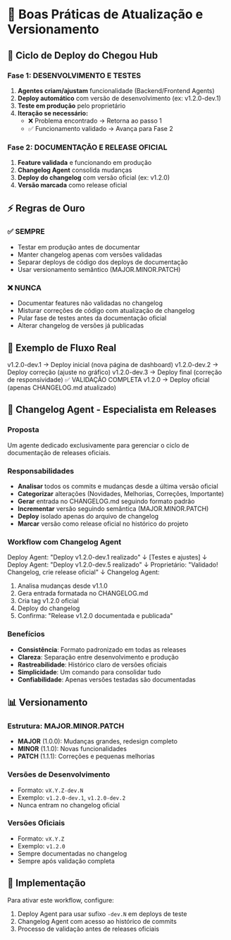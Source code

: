 # 📌 Boas Práticas de Atualização e Versionamento

  ## 🔄 Ciclo de Deploy do Chegou Hub

  ### Fase 1: DESENVOLVIMENTO E TESTES
  1. **Agentes criam/ajustam** funcionalidade (Backend/Frontend Agents)
  2. **Deploy automático** com versão de desenvolvimento (ex: v1.2.0-dev.1)
  3. **Teste em produção** pelo proprietário
  4. **Iteração se necessário:**
     - ❌ Problema encontrado → Retorna ao passo 1
     - ✅ Funcionamento validado → Avança para Fase 2

  ### Fase 2: DOCUMENTAÇÃO E RELEASE OFICIAL
  1. **Feature validada** e funcionando em produção
  2. **Changelog Agent** consolida mudanças
  3. **Deploy do changelog** com versão oficial (ex: v1.2.0)
  4. **Versão marcada** como release oficial

  ## ⚡ Regras de Ouro

  ### ✅ SEMPRE
  - Testar em produção antes de documentar
  - Manter changelog apenas com versões validadas
  - Separar deploys de código dos deploys de documentação
  - Usar versionamento semântico (MAJOR.MINOR.PATCH)

  ### ❌ NUNCA
  - Documentar features não validadas no changelog
  - Misturar correções de código com atualização de changelog
  - Pular fase de testes antes da documentação oficial
  - Alterar changelog de versões já publicadas

  ## 🎯 Exemplo de Fluxo Real

  v1.2.0-dev.1 → Deploy inicial (nova página de dashboard)
  v1.2.0-dev.2 → Deploy correção (ajuste no gráfico)
  v1.2.0-dev.3 → Deploy final (correção de responsividade)
  ✅ VALIDAÇÃO COMPLETA
  v1.2.0 → Deploy oficial (apenas CHANGELOG.md atualizado)

  ## 🤖 Changelog Agent - Especialista em Releases

  ### Proposta
  Um agente dedicado exclusivamente para gerenciar o ciclo de documentação de releases oficiais.

  ### Responsabilidades
  - **Analisar** todos os commits e mudanças desde a última versão oficial
  - **Categorizar** alterações (Novidades, Melhorias, Correções, Importante)
  - **Gerar** entrada no CHANGELOG.md seguindo formato padrão
  - **Incrementar** versão seguindo semântica (MAJOR.MINOR.PATCH)
  - **Deploy** isolado apenas do arquivo de changelog
  - **Marcar** versão como release oficial no histórico do projeto

  ### Workflow com Changelog Agent

  Deploy Agent: "Deploy v1.2.0-dev.1 realizado"
  ↓
  [Testes e ajustes]
  ↓
  Deploy Agent: "Deploy v1.2.0-dev.5 realizado"
  ↓
  Proprietário: "Validado! Changelog, crie release oficial"
  ↓
  Changelog Agent:
  1. Analisa mudanças desde v1.1.0
  2. Gera entrada formatada no CHANGELOG.md
  3. Cria tag v1.2.0 oficial
  4. Deploy do changelog
  5. Confirma: "Release v1.2.0 documentada e publicada"

  ### Benefícios
  - **Consistência**: Formato padronizado em todas as releases
  - **Clareza**: Separação entre desenvolvimento e produção
  - **Rastreabilidade**: Histórico claro de versões oficiais
  - **Simplicidade**: Um comando para consolidar tudo
  - **Confiabilidade**: Apenas versões testadas são documentadas

  ## 📊 Versionamento

  ### Estrutura: MAJOR.MINOR.PATCH

  - **MAJOR** (1.0.0): Mudanças grandes, redesign completo
  - **MINOR** (1.1.0): Novas funcionalidades
  - **PATCH** (1.1.1): Correções e pequenas melhorias

  ### Versões de Desenvolvimento
  - Formato: `vX.Y.Z-dev.N`
  - Exemplo: `v1.2.0-dev.1`, `v1.2.0-dev.2`
  - Nunca entram no changelog oficial

  ### Versões Oficiais
  - Formato: `vX.Y.Z`
  - Exemplo: `v1.2.0`
  - Sempre documentadas no changelog
  - Sempre após validação completa

  ## 🚀 Implementação

  Para ativar este workflow, configure:
  1. Deploy Agent para usar sufixo `-dev.N` em deploys de teste
  2. Changelog Agent com acesso ao histórico de commits
  3. Processo de validação antes de releases oficiais